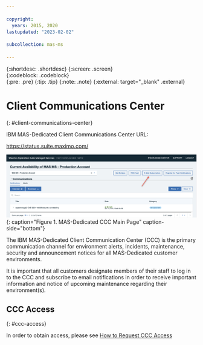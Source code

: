 ```yaml
---

copyright:
  years: 2015, 2020
lastupdated: "2023-02-02"

subcollection: mas-ms

---
```


{:shortdesc: .shortdesc}
{:screen: .screen}  
{:codeblock: .codeblock}  
{:pre: .pre}
{:tip: .tip}
{:note: .note}
{:external: target="_blank" .external}

# Client Communications Center
{: #client-communications-center}

IBM MAS-Dedicated Client Communications Center URL:

https://status.suite.maximo.com/

![MAS-Dedicated CCC Main Page](images/MAS-MS-CCC-Main-Page.png "MAS-Dedicated CCC Main Page"){: caption="Figure 1. MAS-Dedicated CCC Main Page" caption-side="bottom"}

The IBM MAS-Dedicated Client Communication Center (CCC) is the primary communication channel for environment alerts, incidents, maintenance, security and announcement notices for all MAS-Dedicated customer environments. 

It is important that all customers designate members of their staff to log in to the CCC and subscribe to email notifications in order to receive important information and notice of upcoming maintenance regarding their environment(s).

## CCC Access
{: #ccc-access}

In order to obtain access, please see [How to Request CCC Access](/docs/mas-ms?topic=mas-ms-ssp#how-to-request-ccc-access)

